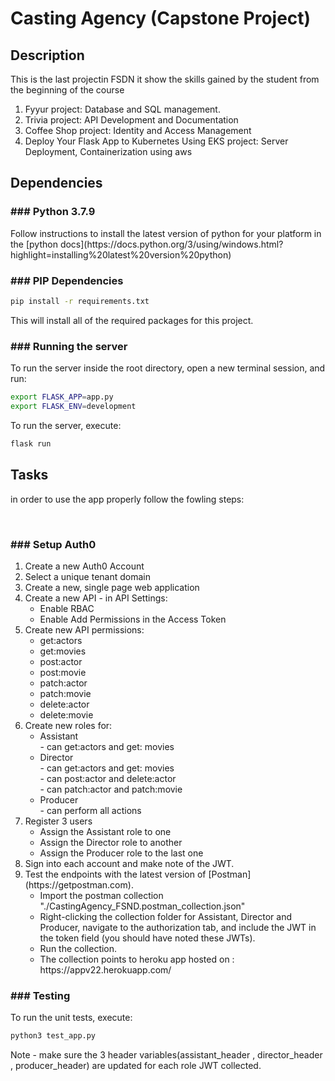 <h1>Casting Agency (Capstone Project)</h1>

<h2>Description</h2>

<p>This is the last projectin FSDN it show the skills gained by the student from the beginning of the course </p>
<ol>
    <li>Fyyur project: Database and SQL management.</li>
    <li>Trivia project: API Development and Documentation</li>
    <li>Coffee Shop project: Identity and Access Management</li>
    <li>Deploy Your Flask App to Kubernetes Using EKS project: Server Deployment, Containerization using aws</li>
</ol>

<h2>Dependencies</h2>

<h3>### Python 3.7.9</h3>
<p>
Follow instructions to install the latest version of python for your platform in the [python docs](https://docs.python.org/3/using/windows.html?highlight=installing%20latest%20version%20python)
</p>

<h3>### PIP Dependencies</h3>
<p>

```bash
pip install -r requirements.txt
```
This will install all of the required packages for this project.
</p>

<h3>### Running the server</h3>
<p>
To run the server inside the root directory, open a new terminal session, and run:

```bash
export FLASK_APP=app.py
export FLASK_ENV=development
```

To run the server, execute:

```bash
flask run 
```



<h2>Tasks</h2>
<p> in order to use the app properly follow the fowling steps:
</p><br>
<h3>### Setup Auth0</h3>
<ol>
    <li>Create a new Auth0 Account</li>
    <li>Select a unique tenant domain</li>
    <li>Create a new, single page web application</li>
    <li>Create a new API
        - in API Settings:
            <ul>
                <li>Enable RBAC</li>
                <li>Enable Add Permissions in the Access Token</li>
            </ul>
    </li>
    <li>Create new API permissions:
        <ul>
            <li>get:actors</li>
            <li>get:movies</li>
            <li>post:actor</li>
            <li>post:movie</li>
            <li>patch:actor</li>
            <li>patch:movie</li>
            <li>delete:actor</li>
            <li>delete:movie</li>
        </ul>
    </li>
    <li>Create new roles for:
        <ul>
            <li> Assistant<br/>
                - can get:actors and get: movies
            </li>
            <li> Director<br/>
                - can get:actors and get: movies<br/>
                - can post:actor and delete:actor<br/>
                - can patch:actor and patch:movie<br/>
            </li>
            <li> Producer<br/>
                - can perform all actions<br/>
            </li>
        </ul>
    </li>
    <li>Register 3 users
        <ul>
            <li>Assign the  Assistant role to one</li>
            <li>Assign the  Director role to another</li>
            <li>Assign the  Producer role to the last one </li>
        </ul>
    </li>
    <li>Sign into each account and make note of the JWT.</li>
    <li>Test the endpoints with the latest version of [Postman](https://getpostman.com). 
        <ul>
            <li>Import the postman collection "./CastingAgency_FSND.postman_collection.json"</li>
            <li>Right-clicking the collection folder for Assistant, Director and Producer, navigate to the authorization tab, and include the JWT in the token field (you should have noted these JWTs).</li>
            <li>Run the collection.</li>
            <li>The collection points to heroku app hosted on : https://appv22.herokuapp.com/</li>
        </ul>
    </li>
</ol>

<h3>### Testing</h3>
To run the unit tests, execute:

```bash
python3 test_app.py
```
Note - make sure the 3 header variables(assistant_header , director_header , producer_header) are updated for each role JWT collected.
